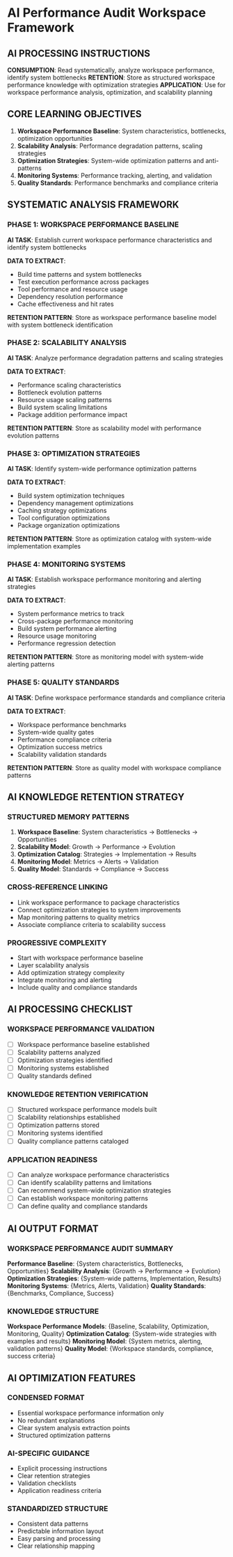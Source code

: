 # AI Performance Audit Workspace Framework

## **AI PROCESSING INSTRUCTIONS**

**CONSUMPTION**: Read systematically, analyze workspace performance, identify system bottlenecks
**RETENTION**: Store as structured workspace performance knowledge with optimization strategies
**APPLICATION**: Use for workspace performance analysis, optimization, and scalability planning

## **CORE LEARNING OBJECTIVES**

1. **Workspace Performance Baseline**: System characteristics, bottlenecks, optimization opportunities
2. **Scalability Analysis**: Performance degradation patterns, scaling strategies
3. **Optimization Strategies**: System-wide optimization patterns and anti-patterns
4. **Monitoring Systems**: Performance tracking, alerting, and validation
5. **Quality Standards**: Performance benchmarks and compliance criteria

## **SYSTEMATIC ANALYSIS FRAMEWORK**

### **PHASE 1: WORKSPACE PERFORMANCE BASELINE**

**AI TASK**: Establish current workspace performance characteristics and identify system bottlenecks

**DATA TO EXTRACT**:

- Build time patterns and system bottlenecks
- Test execution performance across packages
- Tool performance and resource usage
- Dependency resolution performance
- Cache effectiveness and hit rates

**RETENTION PATTERN**: Store as workspace performance baseline model with system bottleneck identification

### **PHASE 2: SCALABILITY ANALYSIS**

**AI TASK**: Analyze performance degradation patterns and scaling strategies

**DATA TO EXTRACT**:

- Performance scaling characteristics
- Bottleneck evolution patterns
- Resource usage scaling patterns
- Build system scaling limitations
- Package addition performance impact

**RETENTION PATTERN**: Store as scalability model with performance evolution patterns

### **PHASE 3: OPTIMIZATION STRATEGIES**

**AI TASK**: Identify system-wide performance optimization patterns

**DATA TO EXTRACT**:

- Build system optimization techniques
- Dependency management optimizations
- Caching strategy optimizations
- Tool configuration optimizations
- Package organization optimizations

**RETENTION PATTERN**: Store as optimization catalog with system-wide implementation examples

### **PHASE 4: MONITORING SYSTEMS**

**AI TASK**: Establish workspace performance monitoring and alerting strategies

**DATA TO EXTRACT**:

- System performance metrics to track
- Cross-package performance monitoring
- Build system performance alerting
- Resource usage monitoring
- Performance regression detection

**RETENTION PATTERN**: Store as monitoring model with system-wide alerting patterns

### **PHASE 5: QUALITY STANDARDS**

**AI TASK**: Define workspace performance standards and compliance criteria

**DATA TO EXTRACT**:

- Workspace performance benchmarks
- System-wide quality gates
- Performance compliance criteria
- Optimization success metrics
- Scalability validation standards

**RETENTION PATTERN**: Store as quality model with workspace compliance patterns

## **AI KNOWLEDGE RETENTION STRATEGY**

### **STRUCTURED MEMORY PATTERNS**

1. **Workspace Baseline**: System characteristics → Bottlenecks → Opportunities
2. **Scalability Model**: Growth → Performance → Evolution
3. **Optimization Catalog**: Strategies → Implementation → Results
4. **Monitoring Model**: Metrics → Alerts → Validation
5. **Quality Model**: Standards → Compliance → Success

### **CROSS-REFERENCE LINKING**

- Link workspace performance to package characteristics
- Connect optimization strategies to system improvements
- Map monitoring patterns to quality metrics
- Associate compliance criteria to scalability success

### **PROGRESSIVE COMPLEXITY**

- Start with workspace performance baseline
- Layer scalability analysis
- Add optimization strategy complexity
- Integrate monitoring and alerting
- Include quality and compliance standards

## **AI PROCESSING CHECKLIST**

### **WORKSPACE PERFORMANCE VALIDATION**

- [ ] Workspace performance baseline established
- [ ] Scalability patterns analyzed
- [ ] Optimization strategies identified
- [ ] Monitoring systems established
- [ ] Quality standards defined

### **KNOWLEDGE RETENTION VERIFICATION**

- [ ] Structured workspace performance models built
- [ ] Scalability relationships established
- [ ] Optimization patterns stored
- [ ] Monitoring systems identified
- [ ] Quality compliance patterns cataloged

### **APPLICATION READINESS**

- [ ] Can analyze workspace performance characteristics
- [ ] Can identify scalability patterns and limitations
- [ ] Can recommend system-wide optimization strategies
- [ ] Can establish workspace monitoring patterns
- [ ] Can define quality and compliance standards

## **AI OUTPUT FORMAT**

### **WORKSPACE PERFORMANCE AUDIT SUMMARY**

**Performance Baseline**: {System characteristics, Bottlenecks, Opportunities}
**Scalability Analysis**: {Growth → Performance → Evolution}
**Optimization Strategies**: {System-wide patterns, Implementation, Results}
**Monitoring Systems**: {Metrics, Alerts, Validation}
**Quality Standards**: {Benchmarks, Compliance, Success}

### **KNOWLEDGE STRUCTURE**

**Workspace Performance Models**: {Baseline, Scalability, Optimization, Monitoring, Quality}
**Optimization Catalog**: {System-wide strategies with examples and results}
**Monitoring Model**: {System metrics, alerting, validation patterns}
**Quality Model**: {Workspace standards, compliance, success criteria}

## **AI OPTIMIZATION FEATURES**

### **CONDENSED FORMAT**

- Essential workspace performance information only
- No redundant explanations
- Clear system analysis extraction points
- Structured optimization patterns

### **AI-SPECIFIC GUIDANCE**

- Explicit processing instructions
- Clear retention strategies
- Validation checklists
- Application readiness criteria

### **STANDARDIZED STRUCTURE**

- Consistent data patterns
- Predictable information layout
- Easy parsing and processing
- Clear relationship mapping
